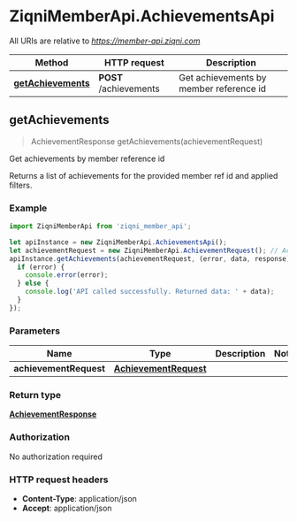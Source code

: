 # ZiqniMemberApi.AchievementsApi

All URIs are relative to *https://member-api.ziqni.com*

Method | HTTP request | Description
------------- | ------------- | -------------
[**getAchievements**](AchievementsApi.md#getAchievements) | **POST** /achievements | Get achievements by member reference id



## getAchievements

> AchievementResponse getAchievements(achievementRequest)

Get achievements by member reference id

Returns a list of achievements for the provided member ref id and applied filters.

### Example

```javascript
import ZiqniMemberApi from 'ziqni_member_api';

let apiInstance = new ZiqniMemberApi.AchievementsApi();
let achievementRequest = new ZiqniMemberApi.AchievementRequest(); // AchievementRequest | 
apiInstance.getAchievements(achievementRequest, (error, data, response) => {
  if (error) {
    console.error(error);
  } else {
    console.log('API called successfully. Returned data: ' + data);
  }
});
```

### Parameters


Name | Type | Description  | Notes
------------- | ------------- | ------------- | -------------
 **achievementRequest** | [**AchievementRequest**](AchievementRequest.md)|  | 

### Return type

[**AchievementResponse**](AchievementResponse.md)

### Authorization

No authorization required

### HTTP request headers

- **Content-Type**: application/json
- **Accept**: application/json

